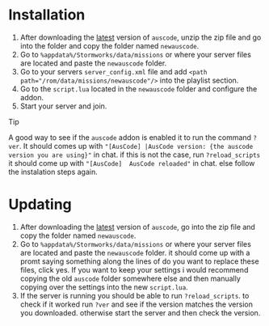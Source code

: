 # Installation
1. After downloading the [latest](https://github.com/Aussieworks/Aussieworks-Server-Script/releases) version of `auscode`, unzip the zip file and go into the folder and copy the folder named `newauscode`.
2. Go to `%appdata%/Stormworks/data/missions` or where your server files are located and paste the `newauscode` folder.
3. Go to your servers `server_config.xml` file and add `<path path="/rom/data/missions/newauscode"/>` into the playlist section.
4. Go to the `script.lua` located in the `newauscode` folder and configure the addon.
5. Start your server and join.

>[!TIP]
>A good way to see if the `auscode` addon is enabled it to run the command `?ver`. It should comes up with `"[AusCode] |AusCode version: {the auscode version you are using}"` in chat. if this is not the case, run `?reload_scripts` it should come up with `"[AusCode]  AusCode reloaded"` in chat. else follow the instalation steps again.
# Updating
1. After downloading the [latest](https://github.com/Aussieworks/Aussieworks-Server-Script/releases) version of `auscode`, go into the zip file and copy the folder named `newauscode`.
2. Go to `%appdata%/Stormworks/data/missions` or where your server files are located and paste the `newauscode` folder. it should come up with a promt saying something along the lines of do you want to replace these files, click yes. If you want to keep your settings i would recommend copying the old `auscode` folder somewhere else and then manually copying over the settings into the new `script.lua`. 
3. If the server is running you should be able to run `?reload_scripts`. to check if it worked run `?ver` and see if the version matches the version you downloaded. otherwise start the server and then check the version.
